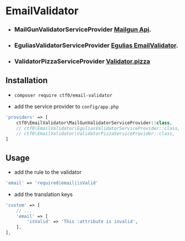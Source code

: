 # EmailValidator
- ### MailGunValidatorServiceProvider [Mailgun Api](http://documentation.mailgun.com/api-email-validation).

- ### EguliasValidatorServiceProvider [Egulias EmailValidator](https://github.com/egulias/EmailValidator).

- ### ValidatorPizzaServiceProvider [Validator.pizza](https://www.validator.pizza)


## Installation

- `composer require ctf0/email-validator`

- add the service provider to `config/app.php`

```php
'providers' => [
    ctf0\EmailValidator\MailGunValidatorServiceProvider::class,
    // ctf0\EmailValidator\EguliasValidatorServiceProvider::class,
    // ctf0\EmailValidator\ValidatorPizzaServiceProvider::class,
]
```

## Usage

- add the rule to the validator

```php
'email' => 'required|email|isValid'
```

- add the translation keys

```php
'custom' => [
    // ...
    'email' => [
        'isValid' => 'This :attribute is invalid',
    ],
],
```
